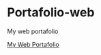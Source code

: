 # Portafolio-web
My web portafolio

<a href="https://brayancorpse.github.io/Portafolio-web/" target="_blank" rel="noopener noreferrer">My Web Portafolio</a>
